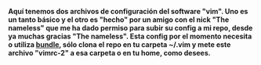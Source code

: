 **Aquí tenemos dos archivos de configuración del software "vim". Uno es un tanto básico y el otro es "hecho" por un amigo con el nick "The nameless" que me ha dado permiso para subir su config a mi repo, desde ya muchas gracias "The nameless". Esta config por el momento necesita o utiliza [bundle](https://github.com/VundleVim/Vundle.vim.git), sólo clona el repo en tu carpeta ~/.vim y mete este archivo "vimrc-2" a esa carpeta o en tu home, como desees.**
